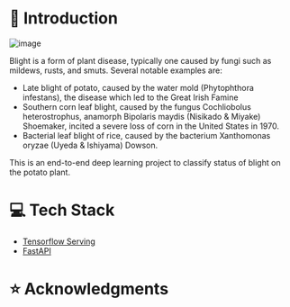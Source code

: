 # 📌 Introduction

![image](https://user-images.githubusercontent.com/63631162/170654831-3d14a0f1-127b-4844-b7be-f2ff997091e9.png)

Blight is a form of plant disease, typically one caused by fungi such as mildews, rusts, and smuts. Several notable examples are:
- Late blight of potato, caused by the water mold (Phytophthora infestans), the disease which led to the Great Irish Famine
- Southern corn leaf blight, caused by the fungus Cochliobolus heterostrophus, anamorph Bipolaris maydis (Nisikado & Miyake) Shoemaker, incited a severe loss of corn in the United States in 1970.
- Bacterial leaf blight of rice, caused by the bacterium Xanthomonas oryzae (Uyeda & Ishiyama) Dowson.

This is an end-to-end deep learning project to classify status of blight on the potato plant.

# 💻 Tech Stack
- [Tensorflow Serving](https://www.tensorflow.org/tfx/serving/docker)
- [FastAPI](https://fastapi.tiangolo.com/tutorial/#install-fastapi)

# ⭐ Acknowledgments
